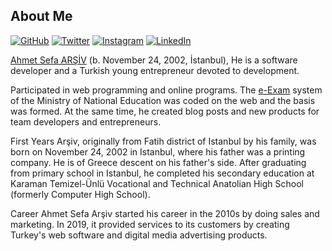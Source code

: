<h2 align="left">
About Me
</h2>

[![GitHub](https://img.shields.io/badge/GitHub-%40ahmetarsiv-239a3b.svg)](https://github.com/ahmetarsiv)
[![Twitter](https://img.shields.io/badge/Twitter-%40ahmetarsiv-58a1f2.svg)](https://twitter.com/ahmetarsiv)
[![Instagram](https://img.shields.io/badge/Instagram-%40ahmetarsivi-red)](https://www.instagram.com/ahmet_arsiv/)
[![LinkedIn](https://img.shields.io/badge/Linked-in-0c66c3.svg)](https://www.linkedin.com/in/ahmetarsiv/)

[Ahmet Sefa ARŞİV](https://github.com/ahmetarsiv) (b. November 24, 2002, İstanbul), He is a software developer and a Turkish young entrepreneur devoted to development.

Participated in web programming and online programs. The [e-Exam](https://github.com/codenteq) system of the Ministry of National Education was coded on the web and the basis was formed. At the same time, he created blog posts and new products for team developers and entrepreneurs.

First Years
Arşiv, originally from Fatih district of Istanbul by his family, was born on November 24, 2002 in Istanbul, where his father was a printing company. He is of Greece descent on his father's side. After graduating from primary school in Istanbul, he completed his secondary education at Karaman Temizel-Ünlü Vocational and Technical Anatolian High School (formerly Computer High School).

Career
Ahmet Sefa Arşiv started his career in the 2010s by doing sales and marketing. In 2019, it provided services to its customers by creating Turkey's web software and digital media advertising products.
</p>
